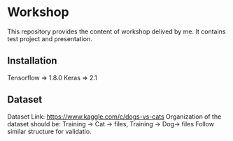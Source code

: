# Workshop
This repository provides the content of workshop delived by me.
It contains test project and presentation. 
## Installation 
Tensorflow => 1.8.0
Keras => 2.1 
## Dataset
Dataset Link: https://www.kaggle.com/c/dogs-vs-cats
Organization of the dataset should be: Training ->   Cat ->  files, Training -> Dog-> files
Follow similar structure for validatio.

